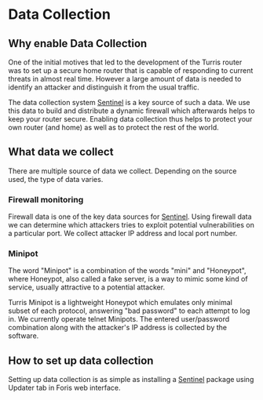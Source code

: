 # Data Collection

## Why enable Data Collection

One of the initial motives that led to the development of the Turris router was
to set up a secure home router that is capable of responding to current threats
in almost real time. However a large amount of data is needed to identify an
attacker and distinguish it from the usual traffic.

The data collection system [Sentinel](apps/sentinel.md) is a key source of such a data. We use this
data to build
and distribute a dynamic firewall which afterwards helps to keep your router secure.
Enabling data collection thus helps to protect your own router (and home) as well
as to protect the rest of the world.

## What data we collect

There are multiple source of data we collect. Depending on the source used, the
type of data varies.

### Firewall monitoring

Firewall data is one of the key data sources for [Sentinel](apps/sentinel.md). Using firewall data
we can determine which attackers tries to exploit potential vulnerabilities on
a particular port. We collect attacker IP address and local port number.

### Minipot

The word "Minipot" is a combination of the words "mini" and "Honeypot", where
Honeypot, also called a fake server, is a way to mimic some kind of service,
usually attractive to a potential attacker.

Turris Minipot is a lightweight Honeypot which emulates only minimal subset of
each protocol, answering "bad password" to each attempt to log in. We currently
operate telnet Minipots. The entered user/password combination along with
the attacker's IP address is collected by the software.

## How to set up data collection

Setting up data collection is as simple as installing a [Sentinel](apps/sentinel.md) package using
Updater tab in Foris web interface.
